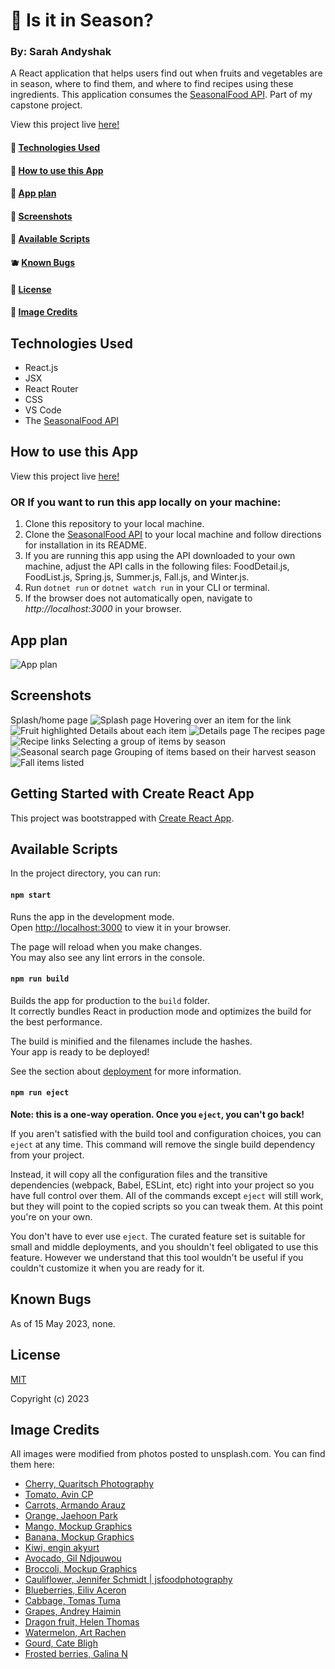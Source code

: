 # 🍒 Is it in Season?

### By: Sarah Andyshak

A React application that helps users find out when fruits and vegetables are in season, where to find them, and where to find recipes using these ingredients. This application consumes the [SeasonalFood API](https://github.com/SarahAndyshak/SeasonalFood.Solution). Part of my capstone project.

View this project live [here!](https://seasonal-foods-xi.vercel.app/)

#### 🍊 [Technologies Used](#technologies-used)
#### 🥦 [How to use this App](#how-to-use-this-app)
#### 🍇 [App plan](#app-plan)
#### 🍎 [Screenshots](#screenshots)
#### 🍌 [Available Scripts](#available-scripts)
#### 🫐 [Known Bugs](#known-bugs)
#### 🥑 [License](#license)
#### 🥕 [Image Credits](#image-credits)

## Technologies Used
* React.js
* JSX
* React Router
* CSS
* VS Code
* The [SeasonalFood API](https://github.com/SarahAndyshak/SeasonalFood.Solution)

## How to use this App
View this project live [here!](https://seasonal-foods-xi.vercel.app/)

### OR If you want to run this app locally on your machine:
1. Clone this repository to your local machine.
2. Clone the [SeasonalFood API](https://github.com/SarahAndyshak/SeasonalFood.Solution) to your local machine and follow directions for installation in its README.
3. If you are running this app using the API downloaded to your own machine, adjust the API calls in the following files: FoodDetail.js, FoodList.js, Spring.js, Summer.js, Fall.js, and Winter.js.
4. Run `dotnet run` or `dotnet watch run` in your CLI or terminal.
5. If the browser does not automatically open, navigate to _http://localhost:3000_ in your browser.

## App plan
![App plan](App-plan.png)

## Screenshots
Splash/home page
![Splash page](splash-page.png)
Hovering over an item for the link
![Fruit highlighted](splash-highlighted.png)
Details about each item
![Details page](details.png)
The recipes page
![Recipe links](recipes.png)
Selecting a group of items by season
![Seasonal search page](search-by-season.png)
Grouping of items based on their harvest season
![Fall items listed](fall-details.png)

## Getting Started with Create React App

This project was bootstrapped with [Create React App](https://github.com/facebook/create-react-app).

## Available Scripts

In the project directory, you can run:

#### `npm start`

Runs the app in the development mode.\
Open [http://localhost:3000](http://localhost:3000) to view it in your browser.

The page will reload when you make changes.\
You may also see any lint errors in the console.

#### `npm run build`

Builds the app for production to the `build` folder.\
It correctly bundles React in production mode and optimizes the build for the best performance.

The build is minified and the filenames include the hashes.\
Your app is ready to be deployed!

See the section about [deployment](https://facebook.github.io/create-react-app/docs/deployment) for more information.

#### `npm run eject`

**Note: this is a one-way operation. Once you `eject`, you can't go back!**

If you aren't satisfied with the build tool and configuration choices, you can `eject` at any time. This command will remove the single build dependency from your project.

Instead, it will copy all the configuration files and the transitive dependencies (webpack, Babel, ESLint, etc) right into your project so you have full control over them. All of the commands except `eject` will still work, but they will point to the copied scripts so you can tweak them. At this point you're on your own.

You don't have to ever use `eject`. The curated feature set is suitable for small and middle deployments, and you shouldn't feel obligated to use this feature. However we understand that this tool wouldn't be useful if you couldn't customize it when you are ready for it.

## Known Bugs
As of 15 May 2023, none.

## License
[MIT](https://opensource.org/license/mit/)

Copyright (c) 2023

## Image Credits
All images were modified from photos posted to unsplash.com. You can find them here:
* [Cherry, Quaritsch Photography](https://unsplash.com/photos/INprSEBbfG4)
* [Tomato, Avin CP](https://unsplash.com/photos/OlXUUQedQyM)
* [Carrots, Armando Arauz](https://unsplash.com/photos/R198mTymEFQ)
* [Orange, Jaehoon Park](https://unsplash.com/photos/la3oGCK0YtI)
* [Mango, Mockup Graphics](https://unsplash.com/photos/2BeAHd_Kmf8)
* [Banana, Mockup Graphics](https://unsplash.com/photos/Kl3467edwsE)
* [Kiwi, engin akyurt](https://unsplash.com/photos/jPVcZsxRGJo)
* [Avocado, Gil Ndjouwou](https://unsplash.com/photos/cueV_oTVsic)
* [Broccoli, Mockup Graphics](https://unsplash.com/photos/l55IGtwI8mI)
* [Cauliflower, Jennifer Schmidt | jsfoodphotography](https://unsplash.com/photos/0XVrBLy73rw)
* [Blueberries, Eiliv Aceron](https://unsplash.com/photos/-D6xO2LUVdk)
* [Cabbage, Tomas Tuma](https://unsplash.com/photos/FJ_F5ROq8b4)
* [Grapes, Andrey Haimin](https://unsplash.com/photos/qtwlKiu6VHg)
* [Dragon fruit, Helen Thomas](https://unsplash.com/photos/vkVLkKi8H60)
* [Watermelon, Art Rachen](https://unsplash.com/photos/izi5AnlbRIA)
* [Gourd, Cate Bligh](https://unsplash.com/photos/CNFnGLn-XzA)
* [Frosted berries, Galina N](https://unsplash.com/photos/AgWVcQz1bOA)